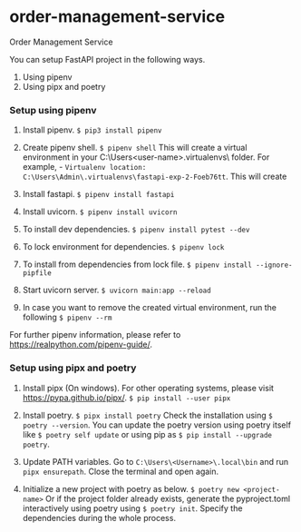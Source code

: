 # order-management-service
Order Management Service

You can setup FastAPI project in the following ways.

1. Using pipenv
2. Using pipx and poetry

### Setup using pipenv
1. Install pipenv.
`$ pip3 install pipenv`

2. Create pipenv shell.
`$ pipenv shell`
This will create a virtual environment in your C:\Users\<user-name>\.virtualenvs\ folder.
For example, - ```Virtualenv location: C:\Users\Admin\.virtualenvs\fastapi-exp-2-Foeb76tt```. This will create

3. Install fastapi.
`$ pipenv install fastapi`

4. Install uvicorn.
`$ pipenv install uvicorn`

5. To install dev dependencies.
`$ pipenv install pytest --dev`

6. To lock environment for dependencies.
`$ pipenv lock`

7. To install from dependencies from lock file.
`$ pipenv install --ignore-pipfile`

8. Start uvicorn server.
`$ uvicorn main:app --reload`

9. In case you want to remove the created virtual environment, run the following
`$ pipenv --rm`

For further pipenv information, please refer to https://realpython.com/pipenv-guide/.

### Setup using pipx and poetry

1. Install pipx (On windows). For other operating systems, please visit https://pypa.github.io/pipx/.
`$ pip install --user pipx`

2. Install poetry.
`$ pipx install poetry`
Check the installation using `$ poetry --version`.
You can update the poetry version using poetry itself like `$ poetry self update` or using pip as `$ pip install --upgrade poetry`.

3. Update PATH variables.
   Go to `C:\Users\<Username>\.local\bin` and run `pipx ensurepath`. Close the terminal and open again.

4. Initialize a new project with poetry as below.
   `$ poetry new <project-name>`
   Or if the project folder already exists, generate the pyproject.toml interactively using poetry using `$ poetry init`.
   Specify the dependencies during the whole process.

   

